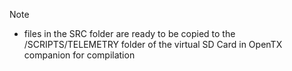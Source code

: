 Note
- files in the SRC folder are ready to be copied to the /SCRIPTS/TELEMETRY folder of the virtual SD Card in OpenTX companion for compilation


